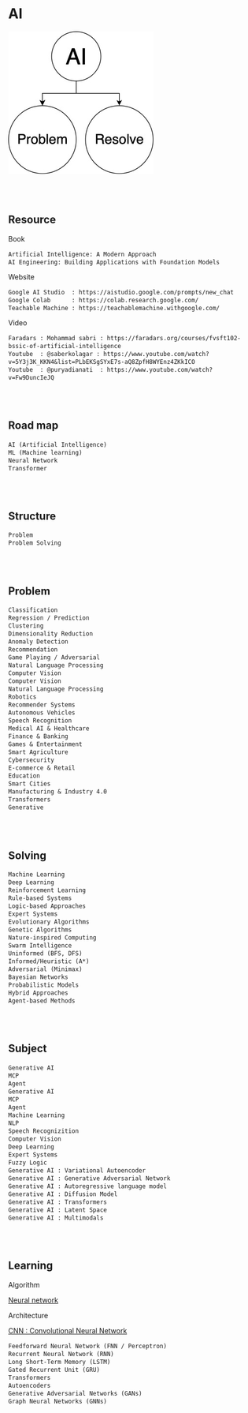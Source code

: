 <!--------------------------------------------------------------------------------- Description -->
# AI

![AI](https://github.com/kashanimorteza/ai_document/blob/main/file/pic/AI.jpg)

<!--------------------------------------------------------------------------------- Resource -->
<br><br>

## Resource  
<!-------------------------- Book -->
Book
```
Artificial Intelligence: A Modern Approach
AI Engineering: Building Applications with Foundation Models
```
<!-------------------------- Website -->
Website
```
Google AI Studio  : https://aistudio.google.com/prompts/new_chat
Google Colab      : https://colab.research.google.com/
Teachable Machine : https://teachablemachine.withgoogle.com/
```
<!-------------------------- Video -->
Video
```
Faradars : Mohammad sabri : https://faradars.org/courses/fvsft102-bssic-of-artificial-intelligence
Youtube  : @saberkolagar : https://www.youtube.com/watch?v=5Y3j3K_KKN4&list=PLbEKSgSYxE7s-aQ8ZpfH8WYEnz4ZKkICO
Youtube  : @puryadianati  : https://www.youtube.com/watch?v=Fw9DuncIeJQ
```

<!--------------------------------------------------------------------------------- Road map -->
<br><br>

## Road map
```
AI (Artificial Intelligence) 
ML (Machine learning)
Neural Network
Transformer
```

<!--------------------------------------------------------------------------------- Structure -->
<br><br>

## Structure
```
Problem
Problem Solving
```

<!--------------------------------------------------------------------------------- Problem -->
<br><br>

## Problem
```
Classification
Regression / Prediction
Clustering
Dimensionality Reduction
Anomaly Detection
Recommendation
Game Playing / Adversarial
Natural Language Processing
Computer Vision
Computer Vision
Natural Language Processing
Robotics
Recommender Systems
Autonomous Vehicles
Speech Recognition
Medical AI & Healthcare
Finance & Banking
Games & Entertainment
Smart Agriculture
Cybersecurity
E-commerce & Retail
Education
Smart Cities
Manufacturing & Industry 4.0
Transformers
Generative
```


<!--------------------------------------------------------------------------------- Problem Solving -->
<br><br>

## Solving
```
Machine Learning
Deep Learning
Reinforcement Learning
Rule-based Systems
Logic-based Approaches
Expert Systems
Evolutionary Algorithms
Genetic Algorithms
Nature-inspired Computing
Swarm Intelligence
Uninformed (BFS, DFS)
Informed/Heuristic (A*)
Adversarial (Minimax)
Bayesian Networks
Probabilistic Models
Hybrid Approaches
Agent-based Methods
```

<!--------------------------------------------------------------------------------- Learning -->
<br><br>

## Subject
```
Generative AI
MCP
Agent
Generative AI
MCP
Agent
Machine Learning
NLP
Speech Recognizition
Computer Vision
Deep Learning
Expert Systems
Fuzzy Logic
Generative AI : Variational Autoencoder
Generative AI : Generative Adversarial Network
Generative AI : Autoregressive language model
Generative AI : Diffusion Model
Generative AI : Transformers
Generative AI : Latent Space
Generative AI : Multimodals
```

<!--------------------------------------------------------------------------------- Learning -->
<br><br>

## Learning

Algorithm

[Neural network]

Architecture

[CNN : Convolutional Neural Network]

```
Feedforward Neural Network (FNN / Perceptron)
Recurrent Neural Network (RNN)
Long Short-Term Memory (LSTM)
Gated Recurrent Unit (GRU)
Transformers
Autoencoders
Generative Adversarial Networks (GANs)
Graph Neural Networks (GNNs)
```


<!--------------------------------------------------------------------------------- Links -->
[Neural network]: https://github.com/kashanimorteza/ai_document/tree/main/neural_network.md
[CNN : Convolutional Neural Network]: https://github.com/kashanimorteza/ai_document/tree/main/cnn.md